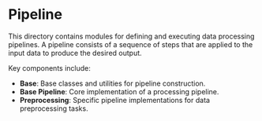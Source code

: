 # Pipeline

This directory contains modules for defining and executing data processing pipelines. A pipeline consists of a sequence of steps that are applied to the input data to produce the desired output.

Key components include:

-   **Base**: Base classes and utilities for pipeline construction.
-   **Base Pipeline**: Core implementation of a processing pipeline.
-   **Preprocessing**: Specific pipeline implementations for data preprocessing tasks.
